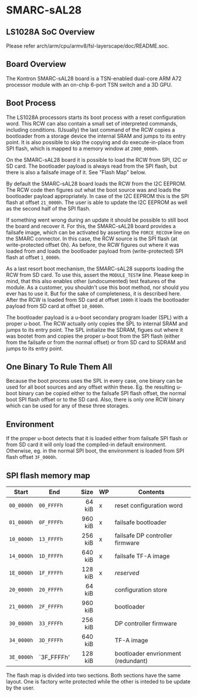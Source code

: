 # SMARC-sAL28

## LS1028A SoC Overview

Please refer arch/arm/cpu/armv8/fsl-layerscape/doc/README.soc.

## Board Overview

The Kontron SMARC-sAL28 board is a TSN-enabled dual-core ARM A72 processor
module with an on-chip 6-port TSN switch and a 3D GPU.

## Boot Process

The LS1028A processors starts its boot process with a reset configuration
word. This RCW can also contain a small set of interpreted commands,
including conditions. (Usually) the last command of the RCW copies a
bootloader from a storage device the internal SRAM and jumps to its entry
point. It is also possible to skip the copying and do execute-in-place from
SPI flash, which is mapped to a memory window at `2000_0000h`.

On the SMARC-sAL28 board it is possible to load the RCW from SPI, I2C or SD
card. The bootloader payload is always read from the SPI flash, but there
is also a failsafe image of it. See "Flash Map" below.

By default the SMARC-sAL28 board loads the RCW from the I2C EEPROM. The RCW
code then figures out what the boot source was and loads the bootloader
payload appropriately. In case of the I2C EEPROM this is the SPI flash at
offset `21_0000h`. The user is able to update the I2C EEPROM as well as the
second half of the SPI flash.

If something went wrong during an update it should be possible to still
boot the board and recover it. For this, the SMARC-sAL28 board provides a
failsafe image, which can be activated by asserting the `FORCE_RECOV#` line
on the SMARC connector. In this case, the RCW source is the SPI flash (at
write-protected offset 0h). As before, the RCW figures out where it was
loaded from and loads the bootloader payload from (write-protected) SPI
flash at offset `1_0000h`.

As a last resort boot mechanism, the SMARC-sAL28 supports loading the RCW
from SD card. To use this, assert the `MODULE_TEST#` line. Please keep in
mind, that this also enables other (undocumented) test features of the
module. As a customer, you shouldn't use this boot method, nor should you
ever has to use it. But for the sake of completeness, it is described here.
After the RCW is loaded from SD card at offset `1000h` it loads the
bootloader payload from SD card at offset `10_0000h`.

The bootloader payload is a u-boot secondary program loader (SPL) with a
proper u-boot. The RCW actually only copies the SPL to internal SRAM and
jumps to its entry point. The SPL initialize the SDRAM, figues out where it
was bootet from and copies the proper u-boot from the SPI flash (either
from the failsafe or from the normal offset) or from SD card to SDRAM and
jumps to its entry point.

## One Binary To Rule Them All

Because the boot process uses the SPL in every case, one binary can be used
for all boot sources and any offset within these. Eg. the resulting u-boot
binary can be copied either to the failsafe SPI flash offset, the normal
boot SPI flash offset or to the SD card. Also, there is only one RCW binary
which can be used for any of these three storages.

## Environment

If the proper u-boot detects that it is loaded either from failsafe SPI
flash or from SD card it will only load the compiled-in default
environment. Otherwise, eg. in the normal SPI boot, the environment is
loaded from SPI flash offset `3F_0000h`.

## SPI flash memory map

| Start      | End        | Size     | WP |Contents                            |
| ---------- | ---------- | --------:| -- | -------------------------------    |
| `00_0000h` | `00_FFFFh` |   64 kiB | x  | reset configuration word           |
| `01_0000h` | `0F_FFFFh` |  960 kiB | x  | failsafe bootloader                |
| `10_0000h` | `13_FFFFh` |  256 kiB | x  | failsafe DP controller firmware    |
| `14_0000h` | `1D_FFFFh` |  640 kiB | x  | failsafe TF-A image                |
| `1E_0000h` | `1F_FFFFh` |  128 kiB | x  | *reserved*                         |
| `20_0000h` | `20_FFFFh` |   64 kiB |    | configuration store                |
| `21_0000h` | `2F_FFFFh` |  960 kiB |    | bootloader                         |
| `30_0000h` | `33_FFFFh` |  256 kiB |    | DP controller firmware             |
| `34_0000h` | `3D_FFFFh` |  640 kiB |    | TF-A image                         |
| `3E_0000h` | `3F_FFFFh' |  128 kiB |    | bootloader envrionment (redundant) |

The flash map is divided into two sections. Both sections have the same
layout. One is factory write protected while the other is inteded to be
update by the user.
